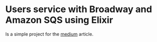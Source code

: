 # Users service with Broadway and Amazon SQS using Elixir

Is a simple project for the [medium]() article.